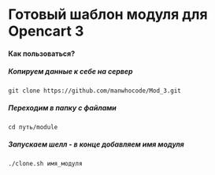 # Готовый шаблон модуля для Opencart 3

#### Как пользоваться?


##### Копируем данные к себе на сервер
```
git clone https://github.com/manwhocode/Mod_3.git
```

##### Переходим в папку с файлами
```
cd путь/module
```

##### Запускаем шелл - в конце добавляем имя модуля
```
./clone.sh имя_модуля
```